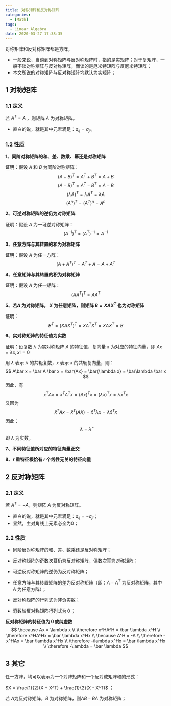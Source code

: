 ```yaml
---
title: 对称矩阵和反对称矩阵
categories:
  - [Math]
tags:
  - Linear Algebra
date: 2020-03-27 17:38:35
---
```


<!--more-->
对称矩阵和反对称矩阵都是方阵。
- 一般来说，当谈到对称矩阵与反对称矩阵时，指的是实矩阵；对于复矩阵，一般不谈对称矩阵与反对称矩阵，而谈的是厄米特矩阵与反厄米特矩阵；
- 本文所说的对称矩阵与反对称矩阵均默认为实矩阵；

## 1 对称矩阵
### 1.1 定义
若 $A^T = A$ ，则矩阵 $A$ 为对称矩阵。
- 直白的说，就是其中元素满足：$a_{ij} = a_{ji}$。
  
### 1.2 性质
**1、同阶对称矩阵的和、差、数乘、幂还是对称矩阵**

证明：假设 $A$ 和 $B$ 为同阶对称矩阵：
$$(A + B)^T = A^T + B^T = A + B$$
$$(A - B)^T = A^T - B^T = A - B$$
$$(\lambda A)^T = \lambda A^T = \lambda A$$
$$(A^n)^T = (A^T)^n = A^n$$

**2、可逆对称矩阵的逆仍为对称矩阵**

证明：假设 $A$ 为一可逆对称矩阵：
$$(A^{-1})^T = (A^T)^{-1} = A^{-1}$$

**3、任意方阵与其转置的和为对称矩阵**

证明：假设 $A$ 为任一方阵：
$$(A + A^T)^T = A^T + A = A + A^T$$

**4、任意矩阵与其转置的积为对称矩阵**

证明：假设 $A$ 为任一矩阵：
$$(AA^T)^T = AA^T$$

**5、若$A$ 为对称矩阵， $X$ 为任意矩阵，则矩阵 $B = XAX^T$ 也为对称矩阵**

证明：
$$B^T = (XAX^T)^T = XA^TX^T = XAX^T = B$$

**6、实对称矩阵的特征值为实数**

证明：设复数 $\lambda$ 为实对称矩阵 $A$ 的特征值，复向量 $x$ 为对应的特征向量，即 $Ax = \lambda x, x != 0$

用 $\bar\lambda$ 表示 $\lambda$ 的共轭复数，$\bar x$ 表示 $x$ 的共轭复向量，则：
$$
A\bar x = \bar A \bar x = \bar{Ax} = \bar{\lambda x} = \bar\lambda \bar x
$$
因此，有
$$
\bar x^TAx = \bar x^TA^Tx = (A\bar x)^Tx = (\bar \lambda\bar x)^Tx = \bar\lambda \bar x^Tx
$$
又因为
$$
\bar x^TAx = \bar x^T(AX) = \bar x^T\lambda x = \lambda\bar x^Tx
$$
因此：
$$\lambda = \bar\lambda$$
即 $\lambda$ 为实数。


**7、不同特征值所对应的特征向量正交**


**8、$r$ 重特征根恰有 $r$ 个线性无关的特征向量**


## 2 反对称矩阵
### 2.1 定义
若 $A^T = -A$，则矩阵 $A$ 为反对称矩阵。
- 直白的说，就是其中元素满足：$a_{ij} = -a_{ji}$；
- 显然，主对角线上元素必全为0；

### 2.2 性质
- 同阶反对称矩阵的和、差、数乘还是反对称矩阵；
- 反对称矩阵的奇数次幂仍为反对称矩阵，偶数次幂为对称矩阵；
- 可逆反对称矩阵的逆仍为反对称矩阵；
- 任意方阵与其转置矩阵的差为反对称矩阵（即：$A - A^T$ 为反对称矩阵，其中 $A$ 为任意方阵）；


- 反对称矩阵的行列式为非负实数；
- 奇数阶反对称矩阵行列式为０；
  
**反对称矩阵的特征值为０或纯虚数**
$$
\because  Ax = \lambda x \\
\therefore  x^HA^H = \bar \lambda x^H \\
\therefore  x^HA^Hx = \bar \lambda x^Hx \\
\because  A^H = -A \\
\therefore  -x^HAx = \bar \lambda x^Hx \\
\therefore  -\lambda x^Hx = \bar \lambda x^Hx \\
\therefore  -\lambda = \bar \lambda
$$

## 3 其它
任一方阵，均可以表示为一个对阵矩阵和一个反对成矩阵和的形式：

$X = \frac{1}{2}(X + X^T) + \frac{1}{2}(X - X^T)$ ；

若 $A$为反对称矩阵，$B$ 为对称矩阵，则$AB - BA$ 为对称矩阵；

